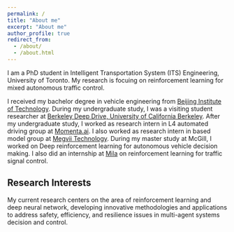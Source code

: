 ```yaml
---
permalink: /
title: "About me"
excerpt: "About me"
author_profile: true
redirect_from: 
  - /about/
  - /about.html
---
```


I am a PhD student in Intelligent Transportation System (ITS) Engineering, University of Toronto. My research is focuing on reinforcement learning for mixed autonomous traffic control.

I received my bachelor degree in vehicle engineering from [Beijing Institute of Technology](http://english.bit.edu.cn/). During my undergraduate study, I was a visiting student researcher at [Berkeley Deep Drive, University of California Berkeley](https://bdd-data.berkeley.edu/). After my undergraduate study, I worked as research intern in L4 automated driving group at [Momenta.ai](https://www.momenta.cn/en/). I also worked as research intern in based model group at [Megvii Technology](https://scholar.google.com/citations?user=yuB-cfoAAAAJ&hl=en). During my master study at McGill, I worked on Deep reinforcement learning for autonomous vehicle decision making. I also did an internship at [Mila](https://mila.quebec/en/) on reinforcement learning for traffic signal control. 


## Research Interests

My current research centers on the area of reinforcement learning and deep neural network, developing innovative methodologies and applications to address safety, efficiency, and resilience issues in multi-agent systems decision and control. 


